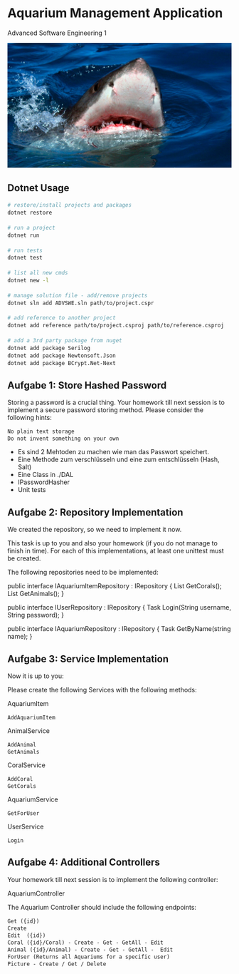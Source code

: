 # Aquarium Management Application
Advanced Software Engineering 1

![alt text](.\image.jpg)



## Dotnet Usage

```bash
# restore/install projects and packages
dotnet restore

# run a project
dotnet run

# run tests
dotnet test

# list all new cmds
dotnet new -l

# manage solution file - add/remove projects
dotnet sln add ADVSWE.sln path/to/project.cspr

# add reference to another project
dotnet add reference path/to/project.csproj path/to/reference.csproj

# add a 3rd party package from nuget
dotnet add package Serilog
dotnet add package Newtonsoft.Json
dotnet add package BCrypt.Net-Next
```

## Aufgabe 1: Store Hashed Password

Storing a password is a crucial thing. Your homework till next session is to implement a secure password storing method. Please consider the following hints:

    No plain text storage
    Do not invent something on your own

- Es sind 2 Mehtoden zu machen wie man das Passwort speichert. 
- Eine Methode zum verschlüsseln und eine zum entschlüsseln (Hash, Salt)
- Eine Class in ./DAL
- IPasswordHasher
- Unit tests

## Aufgabe 2: Repository Implementation
We created the repository, so we need to implement it now. 

This task is up to you and also your homework (if you do not manage to finish in time). 
For each of this implementations, at least one unittest must be created. 

The following repositories need to be implemented:


   public interface IAquariumItemRepository : IRepository<AquariumItem>
    {
        List<Coral> GetCorals();
        List<Animal> GetAnimals();
    }

 public interface IUserRepository : IRepository<User>
    {
        Task<User> Login(String username, String password);
    }

  public interface IAquariumRepository : IRepository<Aquarium>
    {
        Task<Aquarium> GetByName(string name);
    }



## Aufgabe 3: Service Implementation
Now it is up to you:

Please create the following Services with the following methods:

AquariumItem

    AddAquariumItem

AnimalService

    AddAnimal
    GetAnimals

CoralService

    AddCoral
    GetCorals

AquariumService

    GetForUser

UserService

    Login



## Aufgabe 4: Additional Controllers

Your homework till next session is to implement the following controller:

AquariumController

The Aquarium Controller should include the following endpoints:

    Get ({id})
    Create
    Edit  ({id})
    Coral ({id}/Coral) - Create - Get - GetAll - Edit
    Animal ({id}/Animal) - Create - Get - GetAll -  Edit
    ForUser (Returns all Aquariums for a specific user)
    Picture - Create / Get / Delete